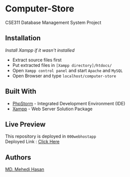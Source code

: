 # Computer-Store
CSE311 Database Management System Project

## Installation
*Install Xampp if it wasn't installed*
* Extract source files first
* Put extracted files in  `[Xampp directory]/htdocs/`
* Open `Xampp control panel` and start  `Apache` and `MySQL`
* Open Browser and type `localhost/computer-store`


## Built With
* [PhpStorm](https://www.jetbrains.com/phpstorm/) - Integrated Development Environment (IDE)
* [Xampp](https://www.apachefriends.org/download.html) - Web Server Solution Package

## Live Preview
This repository is deployed in `000webhostapp`\
Deployed Link : [Click Here](https://computer-store-311.000webhostapp.com/)

## Authors
[MD. Mehedi Hasan](https://github.com/mhasan502)